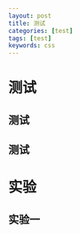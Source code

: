 ```yaml
---
layout: post
title: 测试
categories: [test]
tags: [test]
keywords: css
---
```



# 测试

## 测试
## 测试

# 实验
## 实验一
